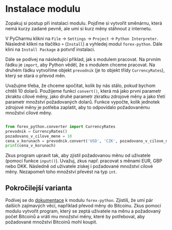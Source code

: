 # Instalace modulu

Zopakuj si postup při instalaci modulu. Pojďme si vytvořit směnárnu, která nemá kurzy zadané pevně, ale umí si kurz měny stáhnout z internetu.

V PyCharmu klikni na `File` -> `Settings` -> `Project` -> `Python Interpreter`. Následně klikni na tlačítko `+` (`Install`) a vyhledej modul `forex-python`. Dále klini na `Install Package` a potvrď instalaci.

Dále se podívej na následující příklad, jak s modulem pracovat. Na prvním řádku je `import`, aby Python věděl, že s modulem chceme pracovat. Na druhém řádku vytvoříme objekt `prevodnik` (je to objekt třídy `CurrencyRates`), který se stará o převod měn.

Uvažujme třeba, že chceme spočítat, kolik by nás stálo, pokud bychom chtěli 10 dolarů. Použijeme funkci `convert()`, která má jako první parametr zkraktu cílové měny, jako druhé parametr zkratku zdrojové měny a jako třetí parametr množství požadovaných dolarů. Funkce vypočte, kolik jednotek zdrojové měny je potřeba zaplatit, aby to odpovídalo požadovanému množství cílové měny.

```python

from forex_python.converter import CurrencyRates
prevodnik = CurrencyRates()
pozadovano_v_cilove_mene = 10
cena_v_korunach = prevodnik.convert('USD', 'CZK', pozadovano_v_cilove_mene)
print(cena_v_korunach)

```

Zkus program upravit tak, aby zjistil požadovanou měnu od uživatele (pomocí funkce `input()`). Uvažuj, zkus např. pracovat s měnami EUR, GBP nebo DKK. Následně od uživatele získej i požadované množství cílové měny. Nezapomeň toho množství převést na typ `int`.

## Pokročilejší varianta

Podívej se do [dokumentace](https://github.com/MicroPyramid/forex-python) k modulu `forex-python`. Zjistíš, že umí pár dalších zajímavých věcí, například převod měny do Bitcoinu. Zkus pomocí modulu vytvořit program, který se zeptá uživatele na měnu a požadovaný počet Bitcoinů a vrátí mu množství měny, které by potřeboval, aby požadované množství Bitcoinů mohl koupit.
